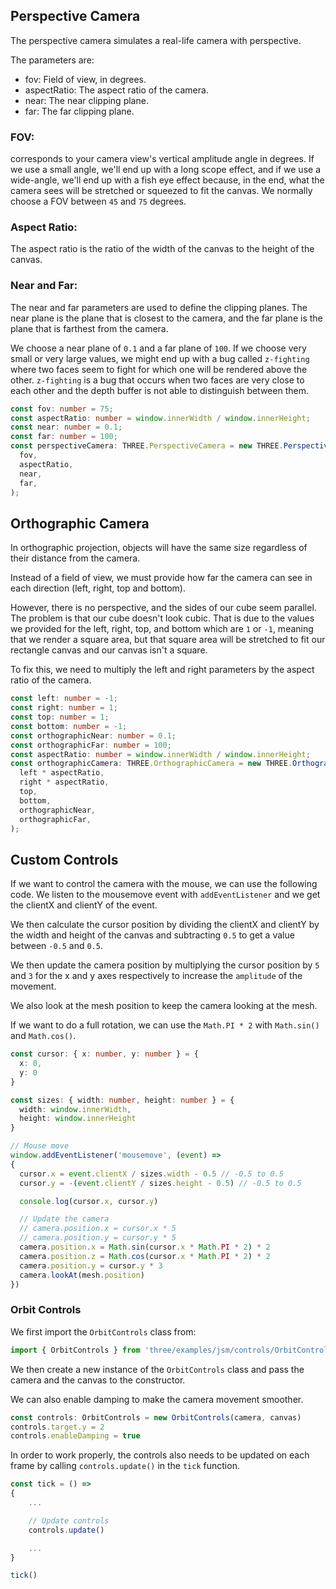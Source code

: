 

## Perspective Camera
The perspective camera simulates a real-life camera with perspective.

The parameters are:
- fov: Field of view, in degrees.
- aspectRatio: The aspect ratio of the camera.
- near: The near clipping plane.
- far: The far clipping plane.

### FOV:
corresponds to your camera view's vertical amplitude angle in degrees. If we use a small angle, we'll end up with a long scope effect, and if we use a wide-angle, we'll end up with a fish eye effect because, in the end, what the camera sees will be stretched or squeezed to fit the canvas. We normally choose a FOV between `45` and `75` degrees.

### Aspect Ratio:
The aspect ratio is the ratio of the width of the canvas to the height of the canvas.

### Near and Far:
The near and far parameters are used to define the clipping planes. The near plane is the plane that is closest to the camera, and the far plane is the plane that is farthest from the camera.

We choose a near plane of `0.1` and a far plane of `100`. If we choose very small or very large values, we might end up with a bug called `z-fighting` where two faces seem to fight for which one will be rendered above the other. `z-fighting` is a bug that occurs when two faces are very close to each other and the depth buffer is not able to distinguish between them.

```ts
const fov: number = 75;
const aspectRatio: number = window.innerWidth / window.innerHeight;
const near: number = 0.1;
const far: number = 100;
const perspectiveCamera: THREE.PerspectiveCamera = new THREE.PerspectiveCamera(
  fov,
  aspectRatio,
  near,
  far,
);
```

## Orthographic Camera
In orthographic projection, objects will have the same size regardless of their distance from the camera.

Instead of a field of view, we must provide how far the camera can see in each direction (left, right, top and bottom).

However, there is no perspective, and the sides of our cube seem parallel. The problem is that our cube doesn't look cubic. That is due to the values we provided for the left, right, top, and bottom which are `1` or `-1`, meaning that we render a square area, but that square area will be stretched to fit our rectangle canvas and our canvas isn't a square.

To fix this, we need to multiply the left and right parameters by the aspect ratio of the camera.




```ts
const left: number = -1;
const right: number = 1;
const top: number = 1;
const bottom: number = -1;
const orthographicNear: number = 0.1;
const orthographicFar: number = 100;
const aspectRatio: number = window.innerWidth / window.innerHeight;
const orthographicCamera: THREE.OrthographicCamera = new THREE.OrthographicCamera(
  left * aspectRatio,
  right * aspectRatio,
  top,
  bottom,
  orthographicNear,
  orthographicFar,
);
```

## Custom Controls
If we want to control the camera with the mouse, we can use the following code. We listen to the mousemove event with `addEventListener` and we get the clientX and clientY of the event.

We then calculate the cursor position by dividing the clientX and clientY by the width and height of the canvas and subtracting `0.5` to get a value between `-0.5` and `0.5`.

We then update the camera position by multiplying the cursor position by `5` and `3` for the x and y axes respectively to increase the `amplitude` of the movement.

We also look at the mesh position to keep the camera looking at the mesh.

If we want to do a full rotation, we can use the `Math.PI * 2` with `Math.sin()` and `Math.cos()`.

```ts
const cursor: { x: number, y: number } = {
  x: 0,
  y: 0
}

const sizes: { width: number, height: number } = {
  width: window.innerWidth,
  height: window.innerHeight
}

// Mouse move
window.addEventListener('mousemove', (event) =>
{
  cursor.x = event.clientX / sizes.width - 0.5 // -0.5 to 0.5
  cursor.y = -(event.clientY / sizes.height - 0.5) // -0.5 to 0.5

  console.log(cursor.x, cursor.y)

  // Update the camera
  // camera.position.x = cursor.x * 5
  // camera.position.y = cursor.y * 5
  camera.position.x = Math.sin(cursor.x * Math.PI * 2) * 2
  camera.position.z = Math.cos(cursor.x * Math.PI * 2) * 2
  camera.position.y = cursor.y * 3
  camera.lookAt(mesh.position)
})
```

### Orbit Controls
We first import the `OrbitControls` class from:
```ts
import { OrbitControls } from 'three/examples/jsm/controls/OrbitControls.js'
```

We then create a new instance of the `OrbitControls` class and pass the camera and the canvas to the constructor.

We can also enable damping to make the camera movement smoother.


```ts
const controls: OrbitControls = new OrbitControls(camera, canvas)
controls.target.y = 2 
controls.enableDamping = true
```

In order to work properly, the controls also needs to be updated on each frame by calling `controls.update()` in the `tick` function.

```ts
const tick = () =>
{
    ...

    // Update controls
    controls.update()

    ...
}

tick()
```